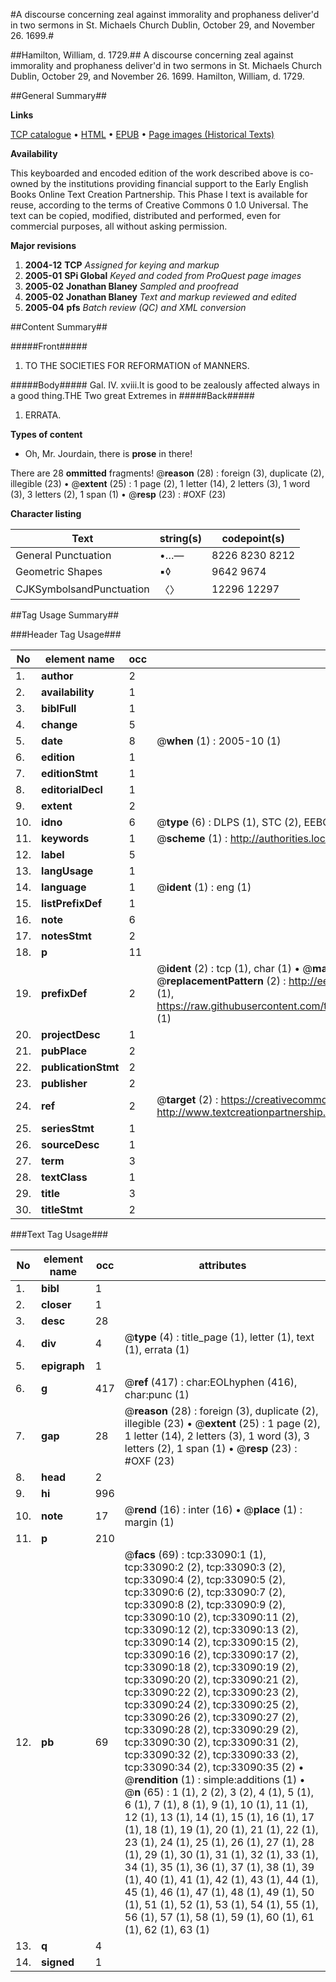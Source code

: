 #A discourse concerning zeal against immorality and prophaness deliver'd in two sermons in St. Michaels Church Dublin, October 29, and November 26. 1699.#

##Hamilton, William, d. 1729.##
A discourse concerning zeal against immorality and prophaness deliver'd in two sermons in St. Michaels Church Dublin, October 29, and November 26. 1699.
Hamilton, William, d. 1729.

##General Summary##

**Links**

[TCP catalogue](http://www.ota.ox.ac.uk/tcp/)  • 
[HTML](http://tei.it.ox.ac.uk/tcp/Texts-HTML/free/A45/A45376.html)  • 
[EPUB](http://tei.it.ox.ac.uk/tcp/Texts-EPUB/free/A45/A45376.epub) • 
[Page images (Historical Texts)](https://data.historicaltexts.jisc.ac.uk/view?pubId=eebo-99828659e&pageId=eebo-99828659e-33090-1)

**Availability**

This keyboarded and encoded edition of the
	       work described above is co-owned by the institutions
	       providing financial support to the Early English Books
	       Online Text Creation Partnership. This Phase I text is
	       available for reuse, according to the terms of Creative
	       Commons 0 1.0 Universal. The text can be copied,
	       modified, distributed and performed, even for
	       commercial purposes, all without asking permission.

**Major revisions**

1. __2004-12__ __TCP__ *Assigned for keying and markup*
1. __2005-01__ __SPi Global__ *Keyed and coded from ProQuest page images*
1. __2005-02__ __Jonathan Blaney__ *Sampled and proofread*
1. __2005-02__ __Jonathan Blaney__ *Text and markup reviewed and edited*
1. __2005-04__ __pfs__ *Batch review (QC) and XML conversion*

##Content Summary##

#####Front#####

1. TO THE SOCIETIES FOR REFORMATION of MANNERS.

#####Body#####
Gal. IV. xviii.It is good to be zealously affected always in a good thing.THE Two great Extremes in 
#####Back#####

1. ERRATA.

**Types of content**

  * Oh, Mr. Jourdain, there is **prose** in there!

There are 28 **ommitted** fragments! 
 @__reason__ (28) : foreign (3), duplicate (2), illegible (23)  •  @__extent__ (25) : 1 page (2), 1 letter (14), 2 letters (3), 1 word (3), 3 letters (2), 1 span (1)  •  @__resp__ (23) : #OXF (23)

**Character listing**


|Text|string(s)|codepoint(s)|
|---|---|---|
|General Punctuation|•…—|8226 8230 8212|
|Geometric Shapes|▪◊|9642 9674|
|CJKSymbolsandPunctuation|〈〉|12296 12297|

##Tag Usage Summary##

###Header Tag Usage###

|No|element name|occ|attributes|
|---|---|---|---|
|1.|__author__|2||
|2.|__availability__|1||
|3.|__biblFull__|1||
|4.|__change__|5||
|5.|__date__|8| @__when__ (1) : 2005-10 (1)|
|6.|__edition__|1||
|7.|__editionStmt__|1||
|8.|__editorialDecl__|1||
|9.|__extent__|2||
|10.|__idno__|6| @__type__ (6) : DLPS (1), STC (2), EEBO-CITATION (1), PROQUEST (1), VID (1)|
|11.|__keywords__|1| @__scheme__ (1) : http://authorities.loc.gov/ (1)|
|12.|__label__|5||
|13.|__langUsage__|1||
|14.|__language__|1| @__ident__ (1) : eng (1)|
|15.|__listPrefixDef__|1||
|16.|__note__|6||
|17.|__notesStmt__|2||
|18.|__p__|11||
|19.|__prefixDef__|2| @__ident__ (2) : tcp (1), char (1)  •  @__matchPattern__ (2) : ([0-9\-]+):([0-9IVX]+) (1), (.+) (1)  •  @__replacementPattern__ (2) : http://eebo.chadwyck.com/downloadtiff?vid=$1&page=$2 (1), https://raw.githubusercontent.com/textcreationpartnership/Texts/master/tcpchars.xml#$1 (1)|
|20.|__projectDesc__|1||
|21.|__pubPlace__|2||
|22.|__publicationStmt__|2||
|23.|__publisher__|2||
|24.|__ref__|2| @__target__ (2) : https://creativecommons.org/publicdomain/zero/1.0/ (1), http://www.textcreationpartnership.org/docs/. (1)|
|25.|__seriesStmt__|1||
|26.|__sourceDesc__|1||
|27.|__term__|3||
|28.|__textClass__|1||
|29.|__title__|3||
|30.|__titleStmt__|2||


###Text Tag Usage###

|No|element name|occ|attributes|
|---|---|---|---|
|1.|__bibl__|1||
|2.|__closer__|1||
|3.|__desc__|28||
|4.|__div__|4| @__type__ (4) : title_page (1), letter (1), text (1), errata (1)|
|5.|__epigraph__|1||
|6.|__g__|417| @__ref__ (417) : char:EOLhyphen (416), char:punc (1)|
|7.|__gap__|28| @__reason__ (28) : foreign (3), duplicate (2), illegible (23)  •  @__extent__ (25) : 1 page (2), 1 letter (14), 2 letters (3), 1 word (3), 3 letters (2), 1 span (1)  •  @__resp__ (23) : #OXF (23)|
|8.|__head__|2||
|9.|__hi__|996||
|10.|__note__|17| @__rend__ (16) : inter (16)  •  @__place__ (1) : margin (1)|
|11.|__p__|210||
|12.|__pb__|69| @__facs__ (69) : tcp:33090:1 (1), tcp:33090:2 (2), tcp:33090:3 (2), tcp:33090:4 (2), tcp:33090:5 (2), tcp:33090:6 (2), tcp:33090:7 (2), tcp:33090:8 (2), tcp:33090:9 (2), tcp:33090:10 (2), tcp:33090:11 (2), tcp:33090:12 (2), tcp:33090:13 (2), tcp:33090:14 (2), tcp:33090:15 (2), tcp:33090:16 (2), tcp:33090:17 (2), tcp:33090:18 (2), tcp:33090:19 (2), tcp:33090:20 (2), tcp:33090:21 (2), tcp:33090:22 (2), tcp:33090:23 (2), tcp:33090:24 (2), tcp:33090:25 (2), tcp:33090:26 (2), tcp:33090:27 (2), tcp:33090:28 (2), tcp:33090:29 (2), tcp:33090:30 (2), tcp:33090:31 (2), tcp:33090:32 (2), tcp:33090:33 (2), tcp:33090:34 (2), tcp:33090:35 (2)  •  @__rendition__ (1) : simple:additions (1)  •  @__n__ (65) : 1 (1), 2 (2), 3 (2), 4 (1), 5 (1), 6 (1), 7 (1), 8 (1), 9 (1), 10 (1), 11 (1), 12 (1), 13 (1), 14 (1), 15 (1), 16 (1), 17 (1), 18 (1), 19 (1), 20 (1), 21 (1), 22 (1), 23 (1), 24 (1), 25 (1), 26 (1), 27 (1), 28 (1), 29 (1), 30 (1), 31 (1), 32 (1), 33 (1), 34 (1), 35 (1), 36 (1), 37 (1), 38 (1), 39 (1), 40 (1), 41 (1), 42 (1), 43 (1), 44 (1), 45 (1), 46 (1), 47 (1), 48 (1), 49 (1), 50 (1), 51 (1), 52 (1), 53 (1), 54 (1), 55 (1), 56 (1), 57 (1), 58 (1), 59 (1), 60 (1), 61 (1), 62 (1), 63 (1)|
|13.|__q__|4||
|14.|__signed__|1||
